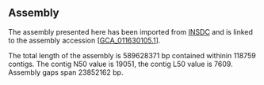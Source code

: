**Assembly**
--------

The assembly presented here has been imported from [INSDC](http://www.insdc.org) and is linked to the assembly accession [[GCA_011630105.1](http://www.ebi.ac.uk/ena/data/view/GCA_011630105.1)].

The total length of the assembly is 589628371 bp contained withinin 118759 contigs.
The contig N50 value is 19051, the contig L50 value is 7609.
Assembly gaps span 23852162 bp.
